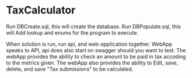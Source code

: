 # TaxCalculator

Run DBCreate.sql, this will create the database.
Run DBPopulate.sql, this will Add lookup and enums for the program to execute.


When solution is run, run api, and web-application together. WebApp speaks to API, api does also start on swagger should you want to test.
The webApp provides the ability to check an amount to be paid in tax accoding to the metrics given.
The webApp also provides the ability to Edit, save, delete, and save "Tax submissions" to be calculated.
